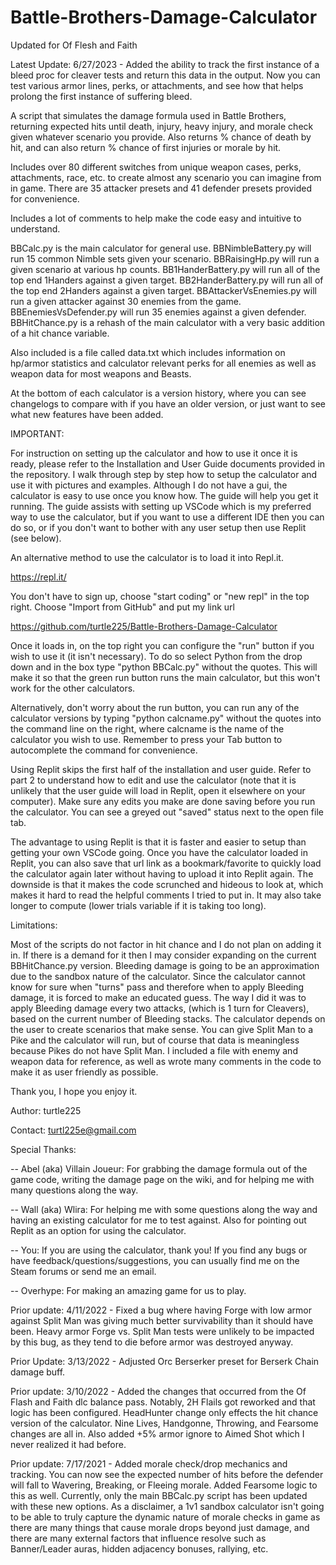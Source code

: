 # Battle-Brothers-Damage-Calculator
Updated for Of Flesh and Faith

Latest Update: 6/27/2023 - Added the ability to track the first instance of a bleed proc for cleaver tests and return this data in the output. Now you can test various armor lines, perks, or attachments, and see how that helps prolong the first instance of suffering bleed.

A script that simulates the damage formula used in Battle Brothers, returning expected hits until death, injury, heavy injury, and morale check given whatever scenario you provide. Also returns % chance of death by hit, and can also return % chance of first injuries or morale by hit. 

Includes over 80 different switches from unique weapon cases, perks, attachments, race, etc. to create almost any scenario you can imagine from in game. There are 35 attacker presets and 41 defender presets provided for convenience.

Includes a lot of comments to help make the code easy and intuitive to understand. 

BBCalc.py is the main calculator for general use. BBNimbleBattery.py will run 15 common Nimble sets given your scenario. BBRaisingHp.py will run a given scenario at various hp counts. BB1HanderBattery.py will run all of the top end 1Handers against a given target. BB2HanderBattery.py will run all of the top end 2Handers against a given target. BBAttackerVsEnemies.py will run a given attacker against 30 enemies from the game. BBEnemiesVsDefender.py will run 35 enemies against a given defender. BBHitChance.py is a rehash of the main calculator with a very basic addition of a hit chance variable.

Also included is a file called data.txt which includes information on hp/armor statistics and calculator relevant perks for all enemies as well as weapon data for most weapons and Beasts. 

At the bottom of each calculator is a version history, where you can see changelogs to compare with if you have an older version, or just want to see what new features have been added.

IMPORTANT:

For instruction on setting up the calculator and how to use it once it is ready, please refer to the Installation and User Guide documents provided in the repository. I walk through step by step how to setup the calculator and use it with pictures and examples. Although I do not have a gui, the calculator is easy to use once you know how. The guide will help you get it running. The guide assists with setting up VSCode which is my preferred way to use the calculator, but if you want to use a different IDE then you can do so, or if you don't want to bother with any user setup then use Replit (see below).

An alternative method to use the calculator is to load it into Repl.it. 

https://repl.it/

You don't have to sign up, choose "start coding" or "new repl"  in the top right. Choose "Import from GitHub" and put my link url

https://github.com/turtle225/Battle-Brothers-Damage-Calculator

Once it loads in, on the top right you can configure the "run" button if you wish to use it (it isn't necessary). To do so select Python from the drop down and in the box type "python BBCalc.py" without the quotes. This will make it so that the green run button runs the main calculator, but this won't work for the other calculators.

Alternatively, don't worry about the run button, you can run any of the calculator versions by typing "python calcname.py" without the quotes into the command line on the right, where calcname is the name of the calculator you wish to use. Remember to press your Tab button to autocomplete the command for convenience.

Using Replit skips the first half of the installation and user guide. Refer to part 2 to understand how to edit and use the calculator (note that it is unlikely that the user guide will load in Replit, open it elsewhere on your computer). Make sure any edits you make are done saving before you run the calculator. You can see a greyed out "saved" status next to the open file tab.

The advantage to using Replit is that it is faster and easier to setup than getting your own VSCode going. Once you have the calculator loaded in Replit, you can also save that url link as a bookmark/favorite to quickly load the calculator again later without having to upload it into Replit again. The downside is that it makes the code scrunched and hideous to look at, which makes it hard to read the helpful comments I tried to put in. It may also take longer to compute (lower trials variable if it is taking too long).

Limitations:

Most of the scripts do not factor in hit chance and I do not plan on adding it in. If there is a demand for it then I may consider expanding on the current BBHitChance.py version. Bleeding damage is going to be an approximation due to the sandbox nature of the calculator. Since the calculator cannot know for sure when "turns" pass and therefore when to apply Bleeding damage, it is forced to make an educated guess. The way I did it was to apply Bleeding damage every two attacks, (which is 1 turn for Cleavers), based on the current number of Bleeding stacks. The calculator depends on the user to create scenarios that make sense. You can give Split Man to a Pike and the calculator will run, but of course that data is meaningless because Pikes do not have Split Man. I included a file with enemy and weapon data for reference, as well as wrote many comments in the code to make it as user friendly as possible.

Thank you, I hope you enjoy it.

Author: turtle225

Contact: turtl225e@gmail.com

Special Thanks:

-- Abel (aka) Villain Joueur: For grabbing the damage formula out of the game code, writing the damage page on the wiki, and for 
helping me with many questions along the way.

-- Wall (aka) Wlira: For helping me with some questions along the way and having an existing calculator for me to test against. Also for pointing out Replit as an option for using the calculator.

-- You: If you are using the calculator, thank you! If you find any bugs or have feedback/questions/suggestions, you can usually find me on the Steam forums or send me an email.

-- Overhype: For making an amazing game for us to play.

Prior update: 4/11/2022 - Fixed a bug where having Forge with low armor against Split Man was giving much better survivability than it should have been. Heavy armor Forge vs. Split Man tests were unlikely to be impacted by this bug, as they tend to die before armor was destroyed anyway.

Prior Update: 3/13/2022 - Adjusted Orc Berserker preset for Berserk Chain damage buff.

Prior update: 3/10/2022 - Added the changes that occurred from the Of Flash and Faith dlc balance pass. Notably, 2H Flails got reworked and that logic has been configured. HeadHunter change only effects the hit chance version of the calculator. Nine Lives, Handgonne, Throwing, and Fearsome changes are all in. Also added +5% armor ignore to Aimed Shot which I never realized it had before.

Prior update: 7/17/2021 - Added morale check/drop mechanics and tracking. You can now see the expected number of hits before the defender will fall to Wavering, Breaking, or Fleeing morale. Added Fearsome logic to this as well. Currently, only the main BBCalc.py script has been updated with these new options. As a disclaimer, a 1v1 sandbox calculator isn't going to be able to truly capture the dynamic nature of morale checks in game as there are many things that cause morale drops beyond just damage, and there are many external factors that influence resolve such as Banner/Leader auras, hidden adjacency bonuses, rallying, etc.
